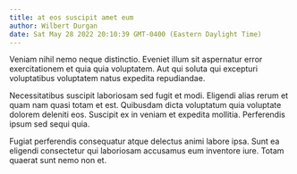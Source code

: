 ```yaml
---
title: at eos suscipit amet eum
author: Wilbert Durgan
date: Sat May 28 2022 20:10:39 GMT-0400 (Eastern Daylight Time)
---
```

Veniam nihil nemo neque distinctio. Eveniet illum sit aspernatur error exercitationem et quia quia voluptatem. Aut qui soluta qui excepturi voluptatibus voluptatem natus expedita repudiandae.

 Necessitatibus suscipit laboriosam sed fugit et modi. Eligendi alias rerum et quam nam quasi totam et est. Quibusdam dicta voluptatum quia voluptate dolorem deleniti eos. Suscipit ex in veniam et expedita mollitia. Perferendis ipsum sed sequi quia.

 Fugiat perferendis consequatur atque delectus animi labore ipsa. Sunt ea eligendi consectetur qui laboriosam accusamus eum inventore iure. Totam quaerat sunt nemo non et.